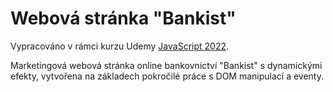 # Webová stránka "Bankist"

Vypracováno v rámci kurzu Udemy [JavaScript 2022](https://www.udemy.com/share/101Wfe3@UU_sO7bHCOB5DskVqswTPSr2eV0ovdIGr6rsuhWSq1gkCF8cadYTIoAo8LLt7UczCw==/).

Marketingová webová stránka online bankovnictví "Bankist" s dynamickými efekty, vytvořena na základech pokročilé práce s DOM manipulací a eventy.
